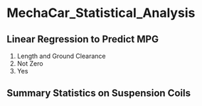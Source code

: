 # MechaCar_Statistical_Analysis

## Linear Regression to Predict MPG
1. Length and Ground Clearance 
2. Not Zero
3. Yes

## Summary Statistics on Suspension Coils

